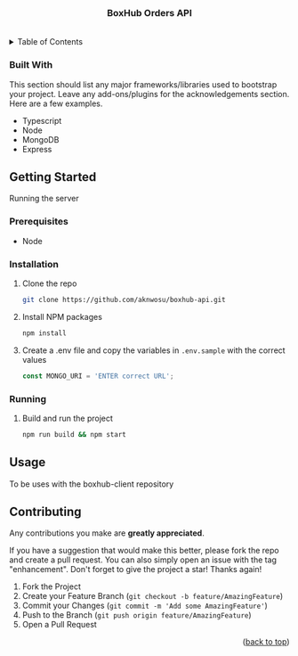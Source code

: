 <br />
<div align="center">
  <a href="https://github.com/othneildrew/Best-README-Template">
  </a>

  <h3 align="center">BoxHub Orders API</h3>
    <br />
</div>



<!-- TABLE OF CONTENTS -->
<details>
  <summary>Table of Contents</summary>
  <ol>
    <li>
      <a href="#about-the-project">About The Project</a>
      <ul>
        <li><a href="#built-with">Built With</a></li>
      </ul>
    </li>
    <li>
      <a href="#getting-started">Getting Started</a>
      <ul>
        <li><a href="#prerequisites">Prerequisites</a></li>
        <li><a href="#installation">Installation</a></li>
        <li><a href="#running">Run the app</a></li>
      </ul>
    </li>
  </ol>
</details>


### Built With

This section should list any major frameworks/libraries used to bootstrap your project. Leave any add-ons/plugins for the acknowledgements section. Here are a few examples.

* Typescript
* Node
* MongoDB
* Express

<!-- GETTING STARTED -->
## Getting Started
Running the server

### Prerequisites

* Node

### Installation

1. Clone the repo
   ```sh
   git clone https://github.com/aknwosu/boxhub-api.git
   ```
2. Install NPM packages
   ```sh
   npm install
   ```
3. Create a .env file and copy the variables in `.env.sample` with the correct values 
   ```js
   const MONGO_URI = 'ENTER correct URL';
   ```

### Running

1. Build and run the project
   ```sh
   npm run build && npm start
   ```


## Usage
To be uses with the boxhub-client repository

## Contributing

Any contributions you make are **greatly appreciated**.

If you have a suggestion that would make this better, please fork the repo and create a pull request. You can also simply open an issue with the tag "enhancement".
Don't forget to give the project a star! Thanks again!

1. Fork the Project
2. Create your Feature Branch (`git checkout -b feature/AmazingFeature`)
3. Commit your Changes (`git commit -m 'Add some AmazingFeature'`)
4. Push to the Branch (`git push origin feature/AmazingFeature`)
5. Open a Pull Request


<p align="right">(<a href="#readme-top">back to top</a>)</p>

